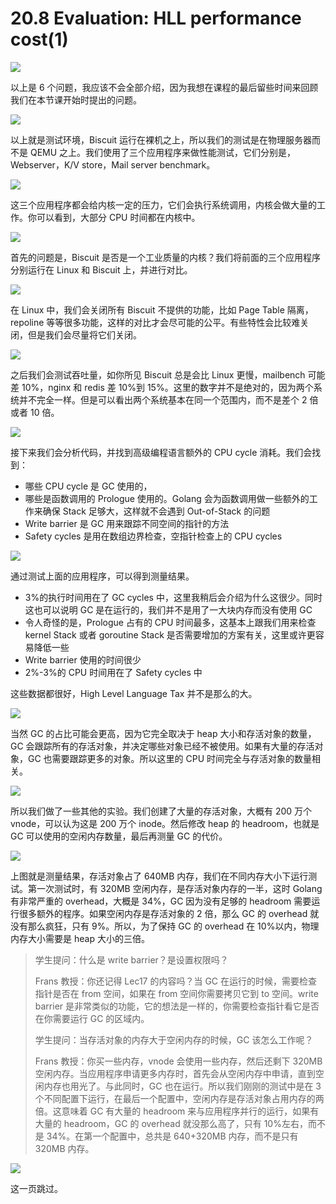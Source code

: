 # 20.8 Evaluation: HLL performance cost(1)

![](<../assets/image (58).png>)

以上是 6 个问题，我应该不会全部介绍，因为我想在课程的最后留些时间来回顾我们在本节课开始时提出的问题。

![](<../assets/image (162).png>)

以上就是测试环境，Biscuit 运行在裸机之上，所以我们的测试是在物理服务器而不是 QEMU 之上。我们使用了三个应用程序来做性能测试，它们分别是，Webserver，K/V store，Mail server benchmark。

![](<../assets/image (6).png>)

这三个应用程序都会给内核一定的压力，它们会执行系统调用，内核会做大量的工作。你可以看到，大部分 CPU 时间都在内核中。

![](<../assets/image (157).png>)

首先的问题是，Biscuit 是否是一个工业质量的内核？我们将前面的三个应用程序分别运行在 Linux 和 Biscuit 上，并进行对比。

![](<../assets/image (73).png>)

在 Linux 中，我们会关闭所有 Biscuit 不提供的功能，比如 Page Table 隔离，repoline 等等很多功能，这样的对比才会尽可能的公平。有些特性会比较难关闭，但是我们会尽量将它们关闭。

![](<../assets/image (43).png>)

之后我们会测试吞吐量，如你所见 Biscuit 总是会比 Linux 更慢，mailbench 可能差 10%，nginx 和 redis 差 10%到 15%。这里的数字并不是绝对的，因为两个系统并不完全一样。但是可以看出两个系统基本在同一个范围内，而不是差个 2 倍或者 10 倍。

![](<../assets/image (29).png>)

接下来我们会分析代码，并找到高级编程语言额外的 CPU cycle 消耗。我们会找到：

- 哪些 CPU cycle 是 GC 使用的，
- 哪些是函数调用的 Prologue 使用的。Golang 会为函数调用做一些额外的工作来确保 Stack 足够大，这样就不会遇到 Out-of-Stack 的问题
- Write barrier 是 GC 用来跟踪不同空间的指针的方法
- Safety cycles 是用在数组边界检查，空指针检查上的 CPU cycles

![](<../assets/image (141).png>)

通过测试上面的应用程序，可以得到测量结果。

- 3%的执行时间用在了 GC cycles 中，这里我稍后会介绍为什么这很少。同时这也可以说明 GC 是在运行的，我们并不是用了一大块内存而没有使用 GC
- 令人奇怪的是，Prologue 占有的 CPU 时间最多，这基本上跟我们用来检查 kernel Stack 或者 goroutine Stack 是否需要增加的方案有关，这里或许更容易降低一些
- Write barrier 使用的时间很少
- 2%-3%的 CPU 时间用在了 Safety cycles 中

这些数据都很好，High Level Language Tax 并不是那么的大。

![](<../assets/image (94).png>)

当然 GC 的占比可能会更高，因为它完全取决于 heap 大小和存活对象的数量，GC 会跟踪所有的存活对象，并决定哪些对象已经不被使用。如果有大量的存活对象，GC 也需要跟踪更多的对象。所以这里的 CPU 时间完全与存活对象的数量相关。

![](<../assets/image (25).png>)

所以我们做了一些其他的实验。我们创建了大量的存活对象，大概有 200 万个 vnode，可以认为这是 200 万个 inode。然后修改 heap 的 headroom，也就是 GC 可以使用的空闲内存数量，最后再测量 GC 的代价。

![](<../assets/image (111).png>)

上图就是测量结果，存活对象占了 640MB 内存，我们在不同内存大小下运行测试。第一次测试时，有 320MB 空闲内存，是存活对象内存的一半，这时 Golang 有非常严重的 overhead，大概是 34%，GC 因为没有足够的 headroom 需要运行很多额外的程序。如果空闲内存是存活对象的 2 倍，那么 GC 的 overhead 就没有那么疯狂，只有 9%。所以，为了保持 GC 的 overhead 在 10%以内，物理内存大小需要是 heap 大小的三倍。

> 学生提问：什么是 write barrier？是设置权限吗？
>
> Frans 教授：你还记得 Lec17 的内容吗？当 GC 在运行的时候，需要检查指针是否在 from 空间，如果在 from 空间你需要拷贝它到 to 空间。write barrier 是非常类似的功能，它的想法是一样的，你需要检查指针看它是否在你需要运行 GC 的区域内。
>
> 学生提问：当存活对象的内存大于空闲内存的时候，GC 该怎么工作呢？
>
> Frans 教授：你买一些内存，vnode 会使用一些内存，然后还剩下 320MB 空闲内存。当应用程序申请更多内存时，首先会从空闲内存中申请，直到空闲内存也用光了。与此同时，GC 也在运行。所以我们刚刚的测试中是在 3 个不同配置下运行，在最后一个配置中，空闲内存是存活对象占用内存的两倍。这意味着 GC 有大量的 headroom 来与应用程序并行的运行，如果有大量的 headroom，GC 的 overhead 就没那么高了，只有 10%左右，而不是 34%。在第一个配置中，总共是 640+320MB 内存，而不是只有 320MB 内存。

![](<../assets/image (20).png>)

这一页跳过。
